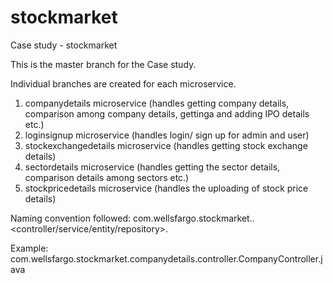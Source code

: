 # stockmarket
Case study - stockmarket

This is the master branch for the Case study.

Individual branches are created for each microservice.

1) companydetails microservice (handles getting company details, comparison among company details, gettinga and adding IPO details etc.)
2) loginsignup microservice (handles login/ sign up for admin and user)
3) stockexchangedetails microservice (handles getting stock exchange details)
4) sectordetails microservice (handles getting the sector details, comparison details among sectors etc.)
5) stockpricedetails microservice (handles the uploading of stock price details)

Naming convention followed:
com.wellsfargo.stockmarket.<microservice>.<controller/service/entity/repository>.<classname>
  
  Example: com.wellsfargo.stockmarket.companydetails.controller.CompanyController.java

